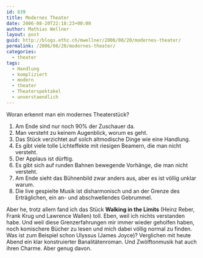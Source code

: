 ```yaml
---
id: 639
title: Modernes Theater
date: 2006-08-20T22:18:23+00:00
author: Mathias Wellner
layout: post
guid: http://blogs.ethz.ch/mwellner/2006/08/20/modernes-theater/
permalink: /2006/08/20/modernes-theater/
categories:
  - theater
tags:
  - Handlung
  - kompliziert
  - modern
  - theater
  - Theaterspektakel
  - unverstaendlich
---
```

Woran erkennt man ein modernes Theaterstück?

  1. Am Ende sind nur noch 90% der Zuschauer da.
  2. Man versteht zu keinem Augenblick, worum es geht.
  3. Das Stück verzichtet auf solch altmodische Dinge wie eine Handlung.
  4. Es gibt viele tolle Lichteffekte mit riesigen Beamern, die man nicht versteht.
  5. Der Applaus ist dürftig.
  6. Es gibt sich auf runden Bahnen bewegende Vorhänge, die man nicht versteht.
  7. Am Ende sieht das Bühnenbild zwar anders aus, aber es ist völlig unklar warum.
  8. Die live gespielte Musik ist disharmonisch und an der Grenze des Erträglichen, ein an- und abschwellendes Gebrummel.

Aber he, trotz allem fand ich das Stück **Walking in the Limits** (Heinz Reber, Frank Krug und Lawrence Wallen) toll. Eben, weil ich nichts verstanden habe. Und weil diese Grenzerfahrungen mir immer wieder geholfen haben, noch komischere Bücher zu lesen und mich dabei völlig normal zu finden. Was ist zum Beispiel schon Ulyssus (James Joyce)? Verglichen mit heute Abend ein klar konstruierter Banalitätenroman. Und Zwölftonmusik hat auch ihren Charme. Aber genug davon.